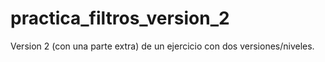 # practica_filtros_version_2

Version 2 (con una parte extra) de un ejercicio con dos versiones/niveles.
